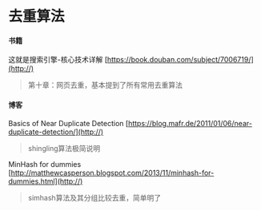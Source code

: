 # 去重算法

#### 书籍
这就是搜索引擎-核心技术详解
[https://book.douban.com/subject/7006719/](http://)
>第十章：网页去重，基本提到了所有常用去重算法

#### 博客
Basics of Near Duplicate Detection
[https://blog.mafr.de/2011/01/06/near-duplicate-detection/](http://)
>shingling算法极简说明

MinHash for dummies
[http://matthewcasperson.blogspot.com/2013/11/minhash-for-dummies.html](http://)
>simhash算法及其分组比较去重，简单明了


